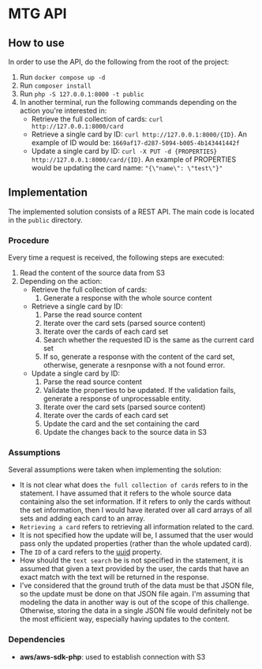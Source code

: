 # MTG API

## How to use

In order to use the API, do the following from the root of the project:

1. Run `docker compose up -d`
2. Run `composer install`
3. Run `php -S 127.0.0.1:8000 -t public`
4. In another terminal, run the following commands depending on the action you're interested in:
    - Retrieve the full collection of cards: `curl http://127.0.0.1:8000/card`
    - Retrieve a single card by ID: `curl http://127.0.0.1:8000/{ID}`. An example of ID would be: `1669af17-d287-5094-b005-4b143441442f`
    - Update a single card by ID: `curl -X PUT -d {PROPERTIES} http://127.0.0.1:8000/card/{ID}`. An example of PROPERTIES would be updating the card name: `"{\"name\": \"test\"}"`

## Implementation

The implemented solution consists of a REST API. The main code is located in the `public` directory.

### Procedure

Every time a request is received, the following steps are executed:

1. Read the content of the source data from S3
2. Depending on the action:
    - Retrieve the full collection of cards:
        1. Generate a response with the whole source content
    - Retrieve a single card by ID:
        1. Parse the read source content
        2. Iterate over the card sets (parsed source content)
        3. Iterate over the cards of each card set
        4. Search whether the requested ID is the same as the current card set
        5. If so, generate a response with the content of the card set, otherwise, generate a resnponse with a not found error.
    - Update a single card by ID:
        1. Parse the read source content
        2. Validate the properties to be updated. If the validation fails, generate a response of unprocessable entity.
        3. Iterate over the card sets (parsed source content)
        4. Iterate over the cards of each card set
        5. Update the card and the set containing the card
        6. Update the changes back to the source data in S3

### Assumptions

Several assumptions were taken when implementing the solution:

- It is not clear what does `the full collection of cards` refers to in the statement. I have assumed that it refers to the whole source data containing also the set information. If it refers to only the cards without the set information, then I would have iterated over all card arrays of all sets and adding each card to an array.
- `Retrieving a card` refers to retrieving all information related to the card.
- It is not specified how the update will be, I assumed that the user would pass only the updated properties (rather than the whole updated card).
- The `ID` of a card refers to the [uuid](https://mtgjson.com/data-models/card-set/#uuid) property.
- How should the `text search` be is not specified in the statement, it is assumed that given a text provided by the user, the cards that have an exact match with the text will be returned in the response.
- I've considered that the ground truth of the data must be that JSON file, so the update must be done on that JSON file again. I'm assuming that modeling the data in another way is out of the scope of this challenge. Otherwise, storing the data in a single JSON file would definitely not be the most efficient way, especially having updates to the content.

### Dependencies
- **aws/aws-sdk-php**: used to establish connection with S3
